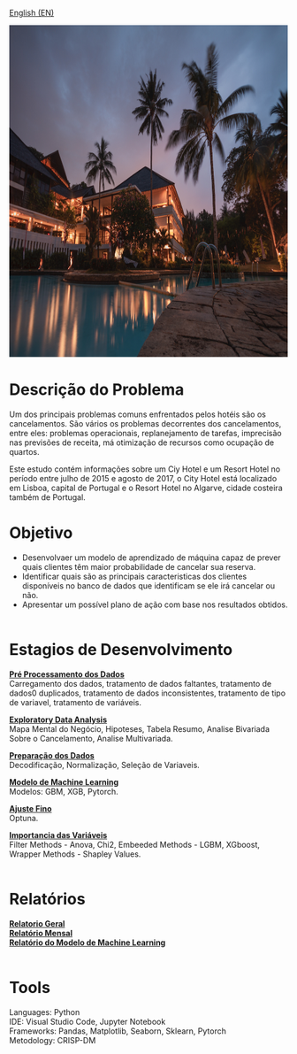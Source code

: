 [English (EN)](https://github.com/alyssonvidal/Hotel-Booking-Cancelations/blob/main/README_PT.md)

<center><img src="/images/hotel.jpg" alt="logo" width="800" height="600"/></center>

# Descrição do Problema

Um dos principais problemas comuns enfrentados pelos hotéis são os cancelamentos. São vários os problemas decorrentes dos cancelamentos, entre eles: problemas operacionais, replanejamento de tarefas, imprecisão nas previsões de receita, má otimização de recursos como ocupação de quartos.

Este estudo contém informações sobre um Ciy Hotel e um Resort Hotel no período entre julho de 2015 e agosto de 2017, o City Hotel está localizado em Lisboa, capital de Portugal e o Resort Hotel no Algarve, cidade costeira também de Portugal.


# Objetivo

* Desenvolvaer um modelo de aprendizado de máquina capaz de prever quais clientes têm maior probabilidade de cancelar sua reserva.
* Identificar quais são as principais caracteristicas dos clientes disponíveis no banco de dados que identificam se ele irá cancelar ou não.
* Apresentar um possível plano de ação com base nos resultados obtidos.<br><br>

# Estagios de Desenvolvimento
[**Pré Processamento dos Dados**](https://github.com/alyssonvidal/Bank-Marketing-Cluster/blob/main/notebooks/part01_preprocessing.ipynb)<br>
Carregamento dos dados, tratamento de dados faltantes, tratamento de dados0 duplicados, tratamento de dados inconsistentes, tratamento de tipo de variavel, tratamento de variáveis.

[**Exploratory Data Analysis**](https://github.com/alyssonvidal/Bank-Marketing-Cluster/blob/main/notebooks/part02_eda.ipynb)<br>
Mapa Mental do Negócio, Hipoteses, Tabela Resumo, Analise Bivariada Sobre o Cancelamento, Analise Multivariada.

[**Preparação dos Dados**](https://github.com/alyssonvidal/Bank-Marketing-Cluster/blob/main/notebooks/part03_model.ipynb)<br>
Decodificação, Normalização, Seleção de Variaveis.

[**Modelo de Machine Learning**](https://github.com/alyssonvidal/Bank-Marketing-Cluster/blob/main/notebooks/part03_model.ipynb)<br>
Modelos: GBM, XGB, Pytorch.

[**Ajuste Fino**](https://github.com/alyssonvidal/Bank-Marketing-Cluster/blob/main/notebooks/part03_model.ipynb)<br>
Optuna.

[**Importancia das Variáveis**](https://github.com/alyssonvidal/Bank-Marketing-Cluster/blob/main/notebooks/part03_model.ipynb)<br>
Filter Methods - Anova, Chi2, Embeeded Methods - LGBM, XGboost, Wrapper Methods - Shapley Values.<br><br>


# Relatórios
[**Relatorio Geral**](https://github.com/alyssonvidal/Bank-Marketing-Cluster/blob/main/reports/resultados.md)<br>
[**Relatório Mensal**](https://github.com/alyssonvidal/Bank-Marketing-Cluster/blob/main/reports/resultados.md)<br>
[**Relatório do Modelo de Machine Learning**](https://github.com/alyssonvidal/Bank-Marketing-Cluster/blob/main/reports/resultados.md)<br><br>

# Tools
Languages: Python<br>
IDE: Visual Studio Code, Jupyter Notebook<br>
Frameworks: Pandas, Matplotlib, Seaborn, Sklearn, Pytorch<br>
Metodology: CRISP-DM<br><br>